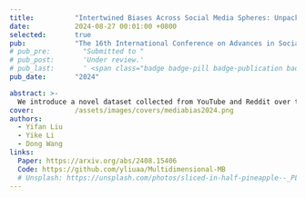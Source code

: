```yaml
---
title:          "Intertwined Biases Across Social Media Spheres: Unpacking Correlations in Media Bias Dimensions"
date:           2024-08-27 00:01:00 +0800
selected:       true
pub:            "The 16th International Conference on Advances in Social Networks Analysis and Mining (ASONAM)"
# pub_pre:        "Submitted to "
# pub_post:       'Under review.'
# pub_last:       ' <span class="badge badge-pill badge-publication badge-success">Spotlight</span>'
pub_date:       "2024"

abstract: >-
  We introduce a novel dataset collected from YouTube and Reddit over the past five years containing automated annotations for YouTube content across a broad spectrum of bias dimensions, such as gender, racial, and political biases, as well as hate speech, among others. And we analyze the intertwined correlations among the bias dimensions.
cover:          /assets/images/covers/mediabias2024.png
authors:
  - Yifan Liu
  - Yike Li
  - Dong Wang
links:
  Paper: https://arxiv.org/abs/2408.15406 
  Code: https://github.com/yliuaa/Multidimensional-MB 
  # Unsplash: https://unsplash.com/photos/sliced-in-half-pineapple--_PLJZmHZzk
---
```

